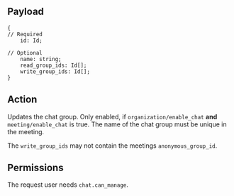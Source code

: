 ## Payload
```
{
// Required
    id: Id;

// Optional
    name: string;
    read_group_ids: Id[];
    write_group_ids: Id[];
}
```

## Action
Updates the chat group. Only enabled, if `organization/enable_chat` **and** `meeting/enable_chat` is true.
The name of the chat group must be unique in the meeting.

The `write_group_ids` may not contain the meetings `anonymous_group_id`.

## Permissions
The request user needs `chat.can_manage`.
